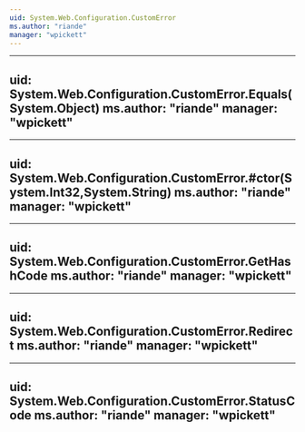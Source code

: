 ```yaml
---
uid: System.Web.Configuration.CustomError
ms.author: "riande"
manager: "wpickett"
---
```


---
uid: System.Web.Configuration.CustomError.Equals(System.Object)
ms.author: "riande"
manager: "wpickett"
---

---
uid: System.Web.Configuration.CustomError.#ctor(System.Int32,System.String)
ms.author: "riande"
manager: "wpickett"
---

---
uid: System.Web.Configuration.CustomError.GetHashCode
ms.author: "riande"
manager: "wpickett"
---

---
uid: System.Web.Configuration.CustomError.Redirect
ms.author: "riande"
manager: "wpickett"
---

---
uid: System.Web.Configuration.CustomError.StatusCode
ms.author: "riande"
manager: "wpickett"
---
